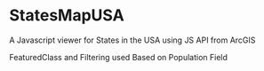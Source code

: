 # StatesMapUSA
A Javascript viewer for States in the USA using JS API from ArcGIS


FeaturedClass and Filtering used Based on Population Field
